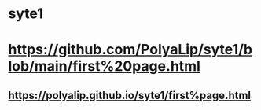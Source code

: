 # syte1
# https://github.com/PolyaLip/syte1/blob/main/first%20page.html
## https://polyalip.github.io/syte1/first%page.html
